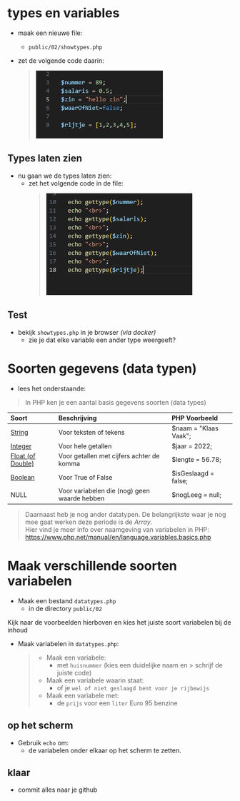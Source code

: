 
# types en variables

- maak een nieuwe file:
    - `public/02/showtypes.php`

- zet de volgende code daarin:
    > ![](img/showtype.PNG)

## Types laten zien

- nu gaan we de types laten zien:
    - zet het volgende code in de file:
        > ![](img/showtypeecho.PNG)

## Test

- bekijk `showtypes.php` in je browser *(via docker)*
    - zie je dat elke variable een ander type weergeeft?

# Soorten gegevens (data typen)

- lees het onderstaande:

> In PHP ken je een aantal basis gegevens soorten (data types)

| Soort                                                                       | Beschrijving                                 | PHP Voorbeeld         |
|:----------------------------------------------------------------------------|:---------------------------------------------|:----------------------|
| [String](https://www.php.net/manual/en/language.types.string.php)           | Voor teksten of tekens                       | $naam = "Klaas Vaak"; |
| [Integer](https://www.php.net/manual/en/language.types.integer.php)         | Voor hele getallen                           | $jaar = 2022;         |
| [Float (of Double)](https://www.php.net/manual/en/language.types.float.php) | Voor getallen met cijfers achter de komma    | $lengte = 56.78;      |
| [Boolean](https://www.php.net/manual/en/language.types.boolean.php)         | Voor True of False                           | $isGeslaagd = false;  |
| NULL                                                                        | Voor variabelen die (nog) geen waarde hebben | $nogLeeg = null;      |

> Daarnaast heb je nog ander datatypen. De belangrijkste waar je nog mee gaat werken deze periode is de *Array*.  
> Hier vind je meer info over naamgeving van variabelen in PHP:
https://www.php.net/manual/en/language.variables.basics.php

# Maak verschillende soorten variabelen

- Maak een bestand `datatypes.php`
    - in de directory `public/02`

Kijk naar de voorbeelden hierboven en kies het juiste soort variabelen bij de inhoud

- Maak variabelen in `datatypes.php`:
    > - Maak een variabele:
    >     - met `huisnummer` (kies een duidelijke naam en > schrijf de juiste code)
    > - Maak een variabele waarin staat:
    >     -  of je `wel of niet geslaagd bent voor je rijbewijs`
    > - Maak een variabele met:
    >     -  de `prijs` voor een `liter` Euro 95 benzine

## op het scherm
- Gebruik `echo` om:
    - de variabelen onder elkaar op het scherm te zetten.

## klaar
- commit alles naar je github

